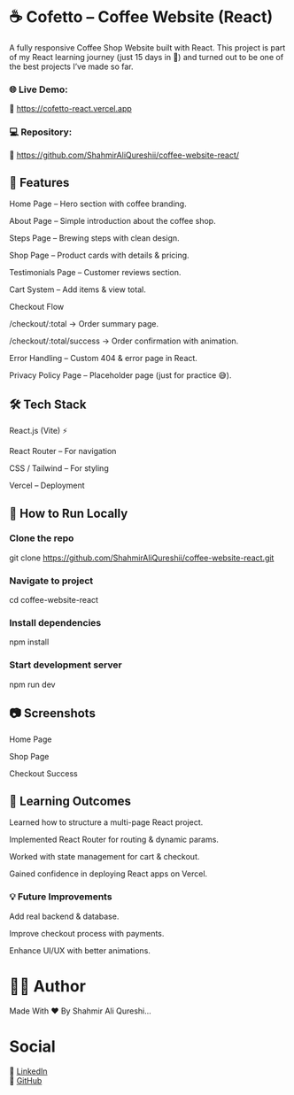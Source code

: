 # ☕ Cofetto – Coffee Website (React)

A fully responsive Coffee Shop Website built with React.
This project is part of my React learning journey (just 15 days in 🚀) and turned out to be one of the best projects I’ve made so far.

### 🌐 Live Demo:<br>
🔗 https://cofetto-react.vercel.app
### 💻 Repository: 
🔗 https://github.com/ShahmirAliQureshii/coffee-website-react/

## 📌 Features

Home Page – Hero section with coffee branding.

About Page – Simple introduction about the coffee shop.

Steps Page – Brewing steps with clean design.

Shop Page – Product cards with details & pricing.

Testimonials Page – Customer reviews section.

Cart System – Add items & view total.

Checkout Flow

/checkout/:total → Order summary page.

/checkout/:total/success → Order confirmation with animation.

Error Handling – Custom 404 & error page in React.

Privacy Policy Page – Placeholder page (just for practice 😅).

## 🛠️ Tech Stack

React.js (Vite) ⚡

React Router – For navigation

CSS / Tailwind – For styling

Vercel – Deployment

## 🚀 How to Run Locally

### Clone the repo
git clone https://github.com/ShahmirAliQureshii/coffee-website-react.git

### Navigate to project
cd coffee-website-react

### Install dependencies
npm install

### Start development server
npm run dev

## 📷 Screenshots
Home Page

Shop Page

Checkout Success

## 📖 Learning Outcomes

Learned how to structure a multi-page React project.

Implemented React Router for routing & dynamic params.

Worked with state management for cart & checkout.

Gained confidence in deploying React apps on Vercel.

### 💡 Future Improvements

Add real backend & database.

Improve checkout process with payments.

Enhance UI/UX with better animations.

# 👨‍💻 Author
Made With ❤️ By Shahmir Ali Qureshi...

# Social
🔗 [LinkedIn](https://www.linkedin.com/in/shahmir-qureshi-162200252)<br>
🔗 [GitHub](https://github.com/ShahmirAliQureshii/)
